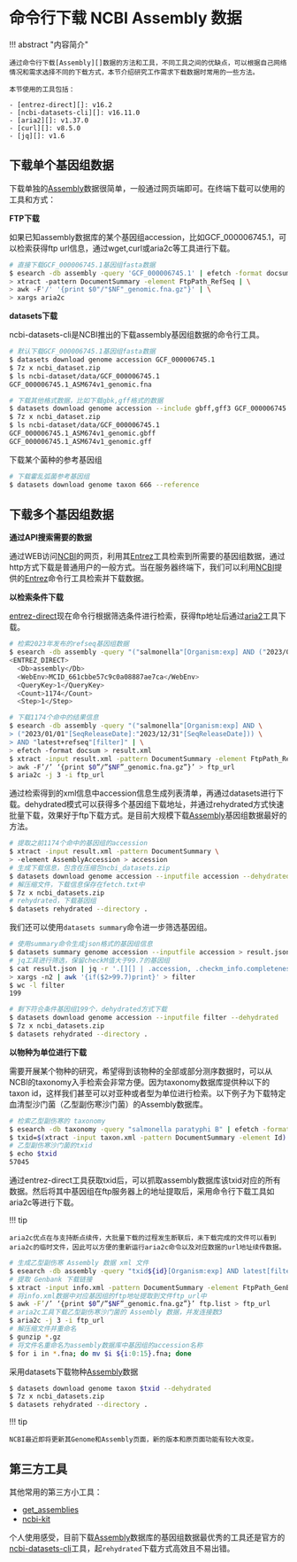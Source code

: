 # 命令行下载 NCBI Assembly 数据

!!! abstract "内容简介"
    
    通过命令行下载[Assembly][]数据的方法和工具，不同工具之间的优缺点，可以根据自己网络情况和需求选择不同的下载方式，本节介绍研究工作需求下载数据时常用的一些方法。
    
    本节使用的工具包括：

    - [entrez-direct][]: v16.2
    - [ncbi-datasets-cli][]: v16.11.0
    - [aria2][]: v1.37.0
    - [curl][]: v8.5.0
    - [jq][]: v1.6

## 下载单个基因组数据

下载单独的[Assembly][]数据很简单，一般通过网页端即可。在终端下载可以使用的工具和方式：

**FTP下载**

如果已知assembly数据库的某个基因组accession，比如GCF_000006745.1，可以检索获得ftp url信息，通过wget,curl或aria2c等工具进行下载。

```bash
# 直接下载GCF_000006745.1基因组fasta数据
$ esearch -db assembly -query 'GCF_000006745.1' | efetch -format docsum | \
> xtract -pattern DocumentSummary -element FtpPath_RefSeq | \
> awk -F'/' '{print $0"/"$NF"_genomic.fna.gz"}' | \
> xargs aria2c
```

**datasets下载**

ncbi-datasets-cli是NCBI推出的下载assembly基因组数据的命令行工具。

```bash
# 默认下载GCF_000006745.1基因组fasta数据
$ datasets download genome accession GCF_000006745.1
$ 7z x ncbi_dataset.zip
$ ls ncbi-dataset/data/GCF_000006745.1
GCF_000006745.1_ASM674v1_genomic.fna

# 下载其他格式数据，比如下载gbk,gff格式的数据
$ datasets download genome accession --include gbff,gff3 GCF_000006745.1
$ 7z x ncbi_dataset.zip
$ ls ncbi-dataset/data/GCF_000006745.1
GCF_000006745.1_ASM674v1_genomic.gbff
GCF_000006745.1_ASM674v1_genomic.gff
```

下载某个菌种的参考基因组

```bash
# 下载霍乱弧菌参考基因组
$ datasets download genome taxon 666 --reference
```

## 下载多个基因组数据

**通过API搜索需要的数据**

通过WEB访问[NCBI][]的网页，利用其[Entrez][]工具检索到所需要的基因组数据，通过http方式下载是普通用户的一般方式。当在服务器终端下，我们可以利用[NCBI][]提供的[Entrez][entrez-direct]命令行工具检索并下载数据。

**以检索条件下载**

[entrez-direct][]现在命令行根据筛选条件进行检索，获得ftp地址后通过[aria2][]工具下载。

```bash
# 检索2023年发布的refseq基因组数据
$ esearch -db assembly -query "("salmonella"[Organism:exp] AND ("2023/01/01"[SeqReleaseDate]:"2023/12/31"[SeqReleaseDate])) AND "latest+refseq"[filter]"
<ENTREZ_DIRECT>
  <Db>assembly</Db>
  <WebEnv>MCID_661cbbe57c9c0a08887ae7ca</WebEnv>
  <QueryKey>1</QueryKey>
  <Count>1174</Count>
  <Step>1</Step>

# 下载1174个命中的结果信息
$ esearch -db assembly -query "("salmonella"[Organism:exp] AND \
> ("2023/01/01"[SeqReleaseDate]:"2023/12/31"[SeqReleaseDate])) \
> AND "latest+refseq"[filter]" | \
> efetch -format docsum > result.xml
$ xtract -input result.xml -pattern DocumentSummary -element FtpPath_RefSeq | \
> awk -F’/’ ‘{print $0”/”$NF”_genomic.fna.gz”}’ > ftp_url
$ aria2c -j 3 -i ftp_url
```

通过检索得到的xml信息中accession信息生成列表清单，再通过datasets进行下载。dehydrated模式可以获得多个基因组下载地址，并通过rehydrated方式快速批量下载，效果好于ftp下载方式。是目前大规模下载[Assembly][]基因组数据最好的方法。

```bash
# 提取之前1174个命中的基因组的accession
$ xtract -input result.xml -pattern DocumentSummary \
> -element AssemblyAccession > accession
# 生成下载信息，包含在压缩包ncbi_datasets.zip
$ datasets download genome accession --inputfile accession --dehydrated
# 解压缩文件，下载信息保存在fetch.txt中
$ 7z x ncbi_datasets.zip
# rehydrated，下载基因组
$ datasets rehydrated --directory .
```

我们还可以使用`datasets summary`命令进一步筛选基因组。

```bash
# 使用summary命令生成json格式的基因组信息
$ datasets summary genome accession --inputfile accession > result.json
# jq工具进行筛选，保留checkM值大于99.7的基因组
$ cat result.json | jq -r '.[][] | .accession, .checkm_info.completeness' | \
> xargs -n2 | awk '{if($2>99.7)print}' > filter
$ wc -l filter
199

# 剩下符合条件基因组199个，dehydrated方式下载
$ datasets download genome accession --inputfile filter --dehydrated
$ 7z x ncbi_datasets.zip
$ datasets rehydrated --directory .
```

**以物种为单位进行下载**

需要开展某个物种的研究，希望得到该物种的全部或部分测序数据时，可以从NCBI的taxonomy入手检索会非常方便。因为taxonomy数据库提供种以下的taxon id，这样我们甚至可以对亚种或者型为单位进行检索。以下例子为下载特定血清型沙门菌（乙型副伤寒沙门菌）的Assembly数据库。

```bash
# 检索乙型副伤寒的 taxonomy
$ esearch -db taxonomy -query "salmonella paratyphi B" | efetch -format docsum > taxon.xml
$ txid=$(xtract -input taxon.xml -pattern DocumentSummary -element Id)
# 乙型副伤寒沙门菌的txid
$ echo $txid
57045
```

通过entrez-direct工具获取txid后，可以抓取assembly数据库该txid对应的所有数据。然后将其中基因组在ftp服务器上的地址提取后，采用命令行下载工具如aria2c等进行下载。

!!! tip

    aria2c优点在与支持断点续传，大批量下载的过程发生断联后，未下载完成的文件可以看到aria2c的临时文件，因此可以方便的重新运行aria2c命令以及对应数据的url地址续传数据。

```bash
# 生成乙型副伤寒 Assembly 数据 xml 文件
$ esearch -db assembly -query "txid${id}[Organism:exp] AND latest[filter]" | efetch -format docsum > info.xml
# 提取 Genbank 下载链接
$ xtract -input info.xml -pattern DocumentSummary -element FtpPath_GenBank > ftp.list
# 将info.xml数据中对应基因组的ftp地址提取到文件ftp_url中
$ awk -F’/’ ‘{print $0”/”$NF”_genomic.fna.gz”}’ ftp.list > ftp_url
# aria2c工具下载乙型副伤寒沙门菌的 Assembly 数据，并发连接数3
$ aria2c -j 3 -i ftp_url
# 解压缩文件并重命名
$ gunzip *.gz
# 将文件名重命名为assembly数据库中基因组的accession名称
$ for i in *.fna; do mv $i ${i:0:15}.fna; done
```

采用datasets下载物种[Assembly][]数据

```bash
$ datasets download genome taxon $txid --dehydrated
$ 7z x ncbi_datasets.zip
$ datasets rehydrated --directory .
```

!!! tip

    NCBI最近即将更新其Genome和Assembly页面，新的版本和原页面功能有较大改变。

## 第三方工具

其他常用的第三方小工具：

- [get_assemblies](https://github.com/davised/get_assemblies)
- [ncbi-kit](https://github.com/jameslz/ncbi-kit)

个人使用感受，目前下载[Assembly][]数据库的基因组数据最优秀的工具还是官方的[ncbi-datasets-cli][]工具，起`rehydrated`下载方式高效且不易出错。

[Assembly]: https://www.ncbi.nlm.nih.gov/assembly/
[entrez-direct]: https://www.ncbi.nlm.nih.gov/books/NBK179288/
[ncbi-datasets-cli]: https://www.ncbi.nlm.nih.gov/datasets/
[aria2]: https://aria2.github.io/
[curl]: https://curl.se
[jq]: https://jqlang.github.io/jq/
[NCBI]: https://www.ncbi.nlm.nih.gov/
[Entrez]: https://www.ncbi.nlm.nih.gov/search/
